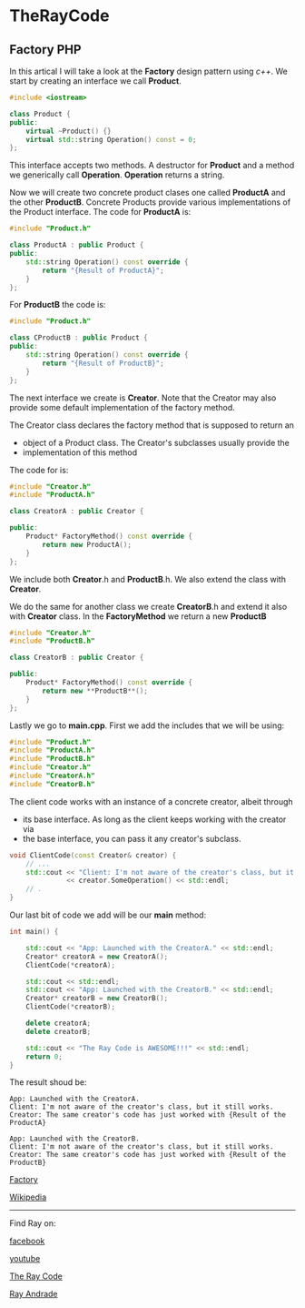 # TheRayCode
## Factory PHP

In this artical I will take a look at the **Factory** design pattern using *c++*.
We start by creating an interface we call **Product**.
```c++
#include <iostream>

class Product {
public:
    virtual ~Product() {}
    virtual std::string Operation() const = 0;
};
```
This interface accepts two methods. A destructor for **Product** and a method we generically call **Operation**.
**Operation** returns a string.

Now we will create two concrete product clases one called **ProductA** and the other **ProductB**. 
Concrete Products provide various implementations of the Product interface.
The code for **ProductA**  is:
```c++
#include "Product.h"

class ProductA : public Product {
public:
    std::string Operation() const override {
        return "{Result of ProductA}";
    }
};
```
For **ProductB** the code is:
```c++
#include "Product.h"

class CProductB : public Product {
public:
    std::string Operation() const override {
        return "{Result of ProductB}";
    }
};
```
The next interface we create is **Creator**. Note that the Creator may also provide some default implementation of the factory method.

The Creator class declares the factory method that is supposed to return an
 * object of a Product class. The Creator's subclasses usually provide the
 * implementation of this method

The code for is:
```c++
#include "Creator.h"
#include "ProductA.h"

class CreatorA : public Creator {

public:
    Product* FactoryMethod() const override {
        return new ProductA();
    }
};
```
We include both **Creator**.h and **ProductB**.h. 
We also extend the class with **Creator**.

We do the same for another class we create **CreatorB**.h and extend it also with **Creator** class.
In the **FactoryMethod** we return a new **ProductB**
```c++
#include "Creator.h"
#include "ProductB.h"

class CreatorB : public Creator {

public:
    Product* FactoryMethod() const override {
        return new **ProductB**();
    }
};
```

Lastly we go to **main.cpp**.
First we add the includes that we will be using:
```c++
#include "Product.h"
#include "ProductA.h"
#include "ProductB.h"
#include "Creator.h"
#include "CreatorA.h"
#include "CreatorB.h"
```
 The client code works with an instance of a concrete creator, albeit through
 * its base interface. As long as the client keeps working with the creator via
 * the base interface, you can pass it any creator's subclass.

```c++
void ClientCode(const Creator& creator) {
    // ...
    std::cout << "Client: I'm not aware of the creator's class, but it still works.\n"
              << creator.SomeOperation() << std::endl;
    // .
}
```
Our last bit of code we add will be our **main** method:

```c++
int main() {

    std::cout << "App: Launched with the CreatorA." << std::endl;
    Creator* creatorA = new CreatorA();
    ClientCode(*creatorA);

    std::cout << std::endl;
    std::cout << "App: Launched with the CreatorB." << std::endl;
    Creator* creatorB = new CreatorB();
    ClientCode(*creatorB);

    delete creatorA;
    delete creatorB;

    std::cout << "The Ray Code is AWESOME!!!" << std::endl;
    return 0;
}

```
The result shoud be:
```result
App: Launched with the CreatorA.
Client: I'm not aware of the creator's class, but it still works.
Creator: The same creator's code has just worked with {Result of the ProductA}

App: Launched with the CreatorB.
Client: I'm not aware of the creator's class, but it still works.
Creator: The same creator's code has just worked with {Result of the ProductB}

```

[Factory](https://raw.githubusercontent.com/RayAndrade/TheRayCode/main/UMLs/images/Factory.png)

[Wikipedia](https://en.wikipedia.org/wiki/Factory_method_pattern/)


----------------------------------------------------------------------------------------------------

Find Ray on:

[facebook](https://www.facebook.com/TheRayCode/)

[youtube](https://www.youtube.com/user/AndradeRay/)

[The Ray Code](https://www.RayAndrade.com)

[Ray Andrade](https://www.RayAndrade.org)







